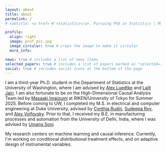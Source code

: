 ```yaml
---
layout: about
title: about
permalink: /
# subtitle: <a href='#'>Statistics</a>. Pursuing PhD in Statistics | MS ECE

profile:
  align: right
  image: prof_pic.jpg
  image_circular: true # crops the image to make it circular
  more_info:

news: true # includes a list of news items
selected_papers: true # includes a list of papers marked as "selected={true}"
social: true # includes social icons at the bottom of the page
---
```


I am a third-year Ph.D. student in the Department of Statistics at the University of Washington, where I am advised by [Alex Luedtke](https://www.alexluedtke.com/) and [Lalit Jain](https://lalitjain.com/). I am also fortunate to be on the High-Dimensional Causal Analysis Team led by [Masaaki Imaizumi](https://sites.google.com/view/mimaizumi/) at RIKEN/University of Tokyo for Summer 2025. Before coming to UW, I completed my M.S. in electrical and computer engineering at Duke University, advised by [Cynthia Rudin](https://users.cs.duke.edu/~cynthia/home.html), [Sudeepa Roy](https://users.cs.duke.edu/~sudeepa/), and [Alex Volfovsky](https://volfovsky.github.io/). Prior to that, I received my B.E. in manufacturing processes and automation from the University of Delhi, India, where I was advised by [Umang Soni](https://scholar.google.co.in/citations?user=glxZ4TQAAAAJ&hl=en).

My research centers on machine learning and causal inference. Currently, I'm working on conditional distributional treatment effects, and on adaptive design of instrumental variables. 


